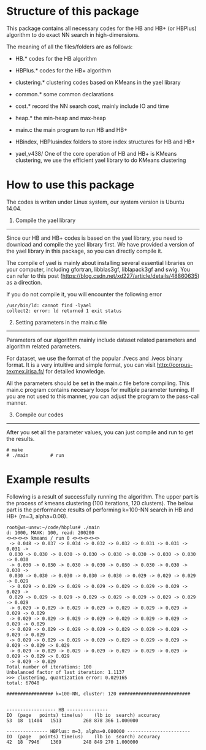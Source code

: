 Structure of this package
=========================

This package contains all necessary codes for the HB and HB+ (or HBPlus) algorithm to do exact NN search in high-dimensions.

The meaning of all the files/folders are as follows:

- HB.*			codes for the HB algorithm
- HBPlus.*		codes for the HB+ algorithm
- clustering.* 	clustering codes based on KMeans in the yael library
- common.*		some common declarations
- cost.*		record the NN search cost, mainly include IO and time
- heap.*		the min-heap and max-heap
- main.c 		the main program to run HB and HB+

- HBindex, HBPlusindex		folders to store index structures for HB and HB+
- yael_v438/ 	One of the core operation of HB and HB+ is KMeans clustering, we use the efficient 
				yael library to do KMeans clustering


How to use this package
=======================

The codes is writen under Linux system, our system version is Ubuntu 14.04.


1. Compile the yael library
---------------------------

Since our HB and HB+ codes is based on the yael library, you need to download and compile the yael library first. We have provided a version of the yael library in this package, so you can directly compile it. 

The compile of yael is mainly about installing several essential libraries on your computer, including gfortran, libblas3gf, liblapack3gf and swig. You can refer to this post (https://blog.csdn.net/xd227/article/details/48860635) as a direction.

If you do not compile it, you will encounter the following error
```
/usr/bin/ld: cannot find -lyael
collect2: error: ld returned 1 exit status
```


2. Setting parameters in the main.c file
----------------------------------------

Parameters of our algorithm mainly include dataset related parameters and algorithm related parameters.

For dataset, we use the format of the popular .fvecs and .ivecs binary format. It is a very intuitive and simple format, you can visit http://corpus-texmex.irisa.fr/ for detailed knowledge.

All the parameters should be set in the main.c file before compiling. This main.c program contains necesary loops for multiple parameter tunning. If you are not used to this manner, you can adjust the program to the pass-call manner. 


3. Compile our codes
--------------------
After you set all the parameter values, you can just compile and run to get the results.

```
# make
# ./main 		# run
```



Example results
===============
Following is a result of successfully running the algorithm. The upper part is the process of kmeans clustering (100 iterations, 120 clusters). The below part is the performance results of performing 
k=100-NN search in HB and HB+ (m=3, alpha=0.08).

```
root@ws-unsw:~/code/hbplus# ./main
d: 1000, MAXK: 100, read: 200200
<><><><> kmeans / run 0 <><><><><>
 -> 0.048 -> 0.037 -> 0.034 -> 0.032 -> 0.032 -> 0.031 -> 0.031 -> 0.031 ->
 0.030 -> 0.030 -> 0.030 -> 0.030 -> 0.030 -> 0.030 -> 0.030 -> 0.030 -> 0.030 
 -> 0.030 -> 0.030 -> 0.030 -> 0.030 -> 0.030 -> 0.030 -> 0.030 -> 0.030 -> 
 0.030 -> 0.030 -> 0.030 -> 0.030 -> 0.030 -> 0.029 -> 0.029 -> 0.029 -> 0.029 
 -> 0.029 -> 0.029 -> 0.029 -> 0.029 -> 0.029 -> 0.029 -> 0.029 -> 0.029 ->
 0.029 -> 0.029 -> 0.029 -> 0.029 -> 0.029 -> 0.029 -> 0.029 -> 0.029 -> 0.029 
 -> 0.029 -> 0.029 -> 0.029 -> 0.029 -> 0.029 -> 0.029 -> 0.029 -> 0.029 -> 0.029
 -> 0.029 -> 0.029 -> 0.029 -> 0.029 -> 0.029 -> 0.029 -> 0.029 -> 0.029 -> 0.029
 -> 0.029 -> 0.029 -> 0.029 -> 0.029 -> 0.029 -> 0.029 -> 0.029 -> 0.029 -> 0.029
 -> 0.029 -> 0.029 -> 0.029 -> 0.029 -> 0.029 -> 0.029 -> 0.029 -> 0.029 -> 0.029 -> 0.029 
 -> 0.029 -> 0.029 -> 0.029 -> 0.029 -> 0.029 -> 0.029 -> 0.029 -> 0.029 -> 0.029 -> 0.029 
 -> 0.029 -> 0.029
Total number of iterations: 100
Unbalanced factor of last iteration: 1.1137
>>> clustering, quantization error: 0.029165
total: 67040

################# k=100-NN, cluster: 120 ##########################


------------------ HB ---------------
IO	(page	points)	time(us)	(lb	io	search)	accuracy
53	18	11404	1513		268	878	366	1.000000

--------------- HBPlus: m=3, alpha=0.080000 -----------------------
IO	(page	points)	time(us)	(lb	io	search)	accuracy
42	18	7946	1369		248	849	270	1.000000
```
